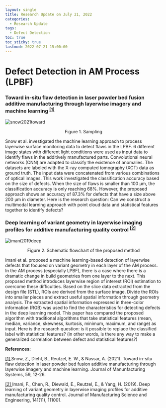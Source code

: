 ```yaml
---
layout: single
title: Research Update on July 21, 2022
categories: 
  - Research Update
tags:       
  - Defect Detection
toc: true
toc_sticky: true
lastmod: 2022-07-21 15:00:00
---
```


# Defect Detection in AM Process (LPBF)


### Toward in-situ flaw detection in laser powder bed fusion additive manufacturing through layerwise imagery and machine learning <sup id="a1">[[1]](#f1)</sup>
![snow2021toward](https://user-images.githubusercontent.com/15663593/180334993-3b279f3d-b7fe-401f-a4b1-5b7a8d6ba659.png)
<p align="center"> Figure 1. Sampling </p>

Snow et al. investigated the machine learning approach to process layerwise surface monitoring data to detect flaws in the LPBF. 6 different image states with different light conditions were used as input data to identify flaws in the additively manufactured parts. Convolutional neural networks (CNN) are adapted to classify the existence of anomalies. The datasets are labeled with the X-ray computed tomography (XCT) data as ground truth. The input data were concatenated from various combinations of optical images. This work investigated the classification accuracy based on the size of defects. When the size of flaws is smaller than 100 µm, the classification accuracy is only reaching 68%. However, the proposed approach shows an accuracy of 87.3% for defects that have a size above 200 µm in diameter. Here is the research question: Can we construct a multimodal learning approach with point cloud data and statistical features together to identify defects?


### Deep learning of variant geometry in layerwise imaging profiles for additive manufacturing quality control <sup id="a2">[[2]](#f2)</sup>
![imani2019deep](https://user-images.githubusercontent.com/15663593/180366725-743df8d9-2aa5-4e66-aa4e-e8f9cbf57bc4.png)
<p align="center"> Figure 2. Schematic flowchart of the proposed method </p>
Imani et al. proposed a machine learning-based detection of layerwise defects that focused on variant geometry in each layer of the AM process. In the AM process (especially LPBF), there is a case where there is a dramatic change in build geometries from one layer to the next. This proposed method introduces layerwise region of interest (ROI) estimation to overcome these difficulties. Based on the slice data extracted from the design file (STL), ROIs are derived from the surface image. Divide the ROIs into smaller pieces and extract useful spatial information through geometry analysis. The extracted spatial information expressed in three-color information (RGB) was used to find the characteristics for detecting defects in the deep learning model. This paper has compared the proposed algorithm with traditional algorithms that take statistical features (mean, median, variance, skewness, kurtosis, minimum, maximum, and range) as input. Here is the research question: is it possible to replace the classified label with statistical features? (in other words, is there any way to make a generalized correlation between defect and statistical features?)


**References:**

<b id="f1"></b>[[1] ](#a1)Snow, Z., Diehl, B., Reutzel, E. W., & Nassar, A. (2021). Toward in-situ flaw detection in laser powder bed fusion additive manufacturing through layerwise imagery and machine learning. Journal of Manunfacturing Systems, 59, 12-26.

<b id="f2"></b>[[2] ](#a2) Imani, F., Chen, R., Diewald, E., Reutzel, E., & Yang, H. (2019). Deep learning of variant geometry in layerwise imaging profiles for additive manufacturing quality control. Journal of Manufacturing Science and Engineering, 141(11), 111001.
